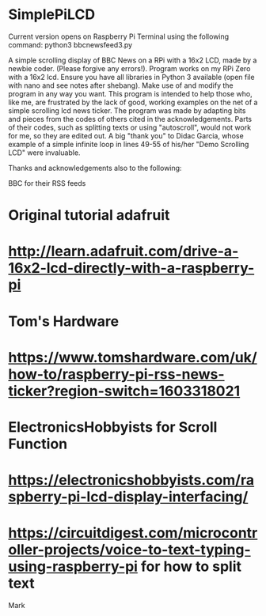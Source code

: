 # SimplePiLCD

Current version opens on Raspberry Pi Terminal using the following command: python3 bbcnewsfeed3.py 

A simple scrolling display of BBC News on a RPi with a 16x2 LCD, made by a newbie coder. (Please forgive any errors!).
Program works on my RPi Zero with a 16x2 lcd.
Ensure you have all libraries in Python 3 available (open file with nano and see notes after shebang).
Make use of and modify the program in any way you want.
This program is intended to help those who, like me, are frustrated by the lack of good, working examples on the net of a simple scrolling lcd news ticker.
The program was made by adapting bits and pieces from the codes of others cited in the acknowledgements. 
Parts of their codes, such as splitting texts or using "autoscroll", would not work for me, so they are edited out.
A big "thank you" to Didac Garcia, whose example of a simple infinite loop in lines 49-55 of his/her "Demo Scrolling LCD" were invaluable.

Thanks and acknowledgements also to the following:

BBC for their RSS feeds

# Original tutorial adafruit
# http://learn.adafruit.com/drive-a-16x2-lcd-directly-with-a-raspberry-pi

# Tom's Hardware
# https://www.tomshardware.com/uk/how-to/raspberry-pi-rss-news-ticker?region-switch=1603318021

# ElectronicsHobbyists for Scroll Function
# https://electronicshobbyists.com/raspberry-pi-lcd-display-interfacing/

# https://circuitdigest.com/microcontroller-projects/voice-to-text-typing-using-raspberry-pi for how to split text

Mark
